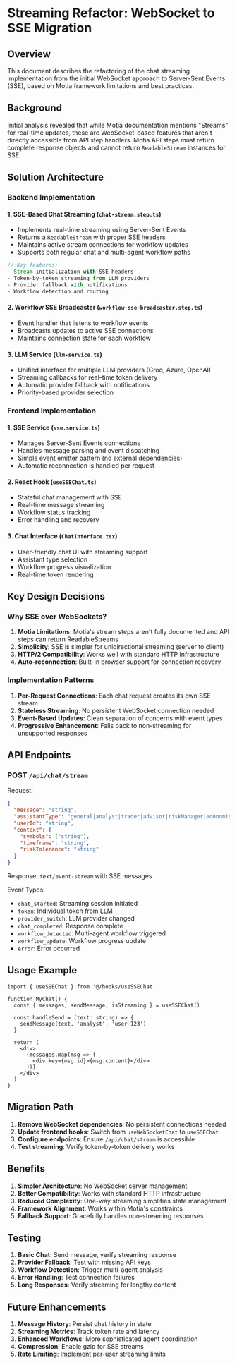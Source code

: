 # Streaming Refactor: WebSocket to SSE Migration

## Overview

This document describes the refactoring of the chat streaming implementation from the initial WebSocket approach to Server-Sent Events (SSE), based on Motia framework limitations and best practices.

## Background

Initial analysis revealed that while Motia documentation mentions "Streams" for real-time updates, these are WebSocket-based features that aren't directly accessible from API step handlers. Motia API steps must return complete response objects and cannot return `ReadableStream` instances for SSE.

## Solution Architecture

### Backend Implementation

#### 1. **SSE-Based Chat Streaming** (`chat-stream.step.ts`)
- Implements real-time streaming using Server-Sent Events
- Returns a `ReadableStream` with proper SSE headers
- Maintains active stream connections for workflow updates
- Supports both regular chat and multi-agent workflow paths

```typescript
// Key features:
- Stream initialization with SSE headers
- Token-by-token streaming from LLM providers
- Provider fallback with notifications
- Workflow detection and routing
```

#### 2. **Workflow SSE Broadcaster** (`workflow-sse-broadcaster.step.ts`)
- Event handler that listens to workflow events
- Broadcasts updates to active SSE connections
- Maintains connection state for each workflow

#### 3. **LLM Service** (`llm-service.ts`)
- Unified interface for multiple LLM providers (Groq, Azure, OpenAI)
- Streaming callbacks for real-time token delivery
- Automatic provider fallback with notifications
- Priority-based provider selection

### Frontend Implementation

#### 1. **SSE Service** (`sse.service.ts`)
- Manages Server-Sent Events connections
- Handles message parsing and event dispatching
- Simple event emitter pattern (no external dependencies)
- Automatic reconnection is handled per request

#### 2. **React Hook** (`useSSEChat.ts`)
- Stateful chat management with SSE
- Real-time message streaming
- Workflow status tracking
- Error handling and recovery

#### 3. **Chat Interface** (`ChatInterface.tsx`)
- User-friendly chat UI with streaming support
- Assistant type selection
- Workflow progress visualization
- Real-time token rendering

## Key Design Decisions

### Why SSE over WebSockets?

1. **Motia Limitations**: Motia's stream steps aren't fully documented and API steps can return ReadableStreams
2. **Simplicity**: SSE is simpler for unidirectional streaming (server to client)
3. **HTTP/2 Compatibility**: Works well with standard HTTP infrastructure
4. **Auto-reconnection**: Built-in browser support for connection recovery

### Implementation Patterns

1. **Per-Request Connections**: Each chat request creates its own SSE stream
2. **Stateless Streaming**: No persistent WebSocket connection needed
3. **Event-Based Updates**: Clean separation of concerns with event types
4. **Progressive Enhancement**: Falls back to non-streaming for unsupported responses

## API Endpoints

### POST `/api/chat/stream`

Request:
```json
{
  "message": "string",
  "assistantType": "general|analyst|trader|advisor|riskManager|economist",
  "userId": "string",
  "context": {
    "symbols": ["string"],
    "timeframe": "string",
    "riskTolerance": "string"
  }
}
```

Response: `text/event-stream` with SSE messages

Event Types:
- `chat_started`: Streaming session initiated
- `token`: Individual token from LLM
- `provider_switch`: LLM provider changed
- `chat_completed`: Response complete
- `workflow_detected`: Multi-agent workflow triggered
- `workflow_update`: Workflow progress update
- `error`: Error occurred

## Usage Example

```tsx
import { useSSEChat } from '@/hooks/useSSEChat'

function MyChat() {
  const { messages, sendMessage, isStreaming } = useSSEChat()
  
  const handleSend = (text: string) => {
    sendMessage(text, 'analyst', 'user-123')
  }
  
  return (
    <div>
      {messages.map(msg => (
        <div key={msg.id}>{msg.content}</div>
      ))}
    </div>
  )
}
```

## Migration Path

1. **Remove WebSocket dependencies**: No persistent connections needed
2. **Update frontend hooks**: Switch from `useWebSocketChat` to `useSSEChat`
3. **Configure endpoints**: Ensure `/api/chat/stream` is accessible
4. **Test streaming**: Verify token-by-token delivery works

## Benefits

1. **Simpler Architecture**: No WebSocket server management
2. **Better Compatibility**: Works with standard HTTP infrastructure
3. **Reduced Complexity**: One-way streaming simplifies state management
4. **Framework Alignment**: Works within Motia's constraints
5. **Fallback Support**: Gracefully handles non-streaming responses

## Testing

1. **Basic Chat**: Send message, verify streaming response
2. **Provider Fallback**: Test with missing API keys
3. **Workflow Detection**: Trigger multi-agent analysis
4. **Error Handling**: Test connection failures
5. **Long Responses**: Verify streaming for lengthy content

## Future Enhancements

1. **Message History**: Persist chat history in state
2. **Streaming Metrics**: Track token rate and latency
3. **Enhanced Workflows**: More sophisticated agent coordination
4. **Compression**: Enable gzip for SSE streams
5. **Rate Limiting**: Implement per-user streaming limits